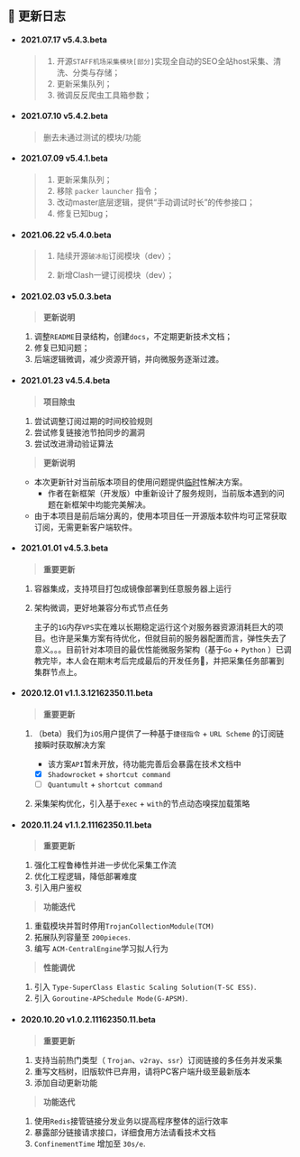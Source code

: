 ## :loudspeaker: 更新日志

- #### 2021.07.17 v5.4.3.beta

  > 1. 开源`STAFF机场采集模块[部分]`实现全自动的SEO全站host采集、清洗、分类与存储；
  > 2. 更新采集队列；
  > 3. 微调反反爬虫工具箱参数；

- #### 2021.07.10 v5.4.2.beta

  > 删去未通过测试的模块/功能

- #### 2021.07.09 v5.4.1.beta

  > 1. 更新采集队列；
  > 2. 移除 `packer` `launcher` 指令；
  > 3. 改动master底层逻辑，提供“手动调试时长”的传参接口；
  > 4. 修复已知bug；

- #### 2021.06.22 v5.4.0.beta

  > 1. 陆续开源`破冰船`订阅模块（dev）；
  >
  > 2. 新增Clash一键订阅模块（dev）；

- #### 2021.02.03 v5.0.3.beta

  > **更新说明**

    1. 调整`README`目录结构，创建`docs`，不定期更新技术文档；
    2. 修复已知问题；
    3. 后端逻辑微调，减少资源开销，并向微服务逐渐过渡。

- #### 2021.01.23 v4.5.4.beta

  > **项目除虫**

    1. 尝试调整订阅过期的时间校验规则
    2. 尝试修复链接池节拍同步的漏洞
    3. 尝试改进滑动验证算法

  > **更新说明**

    - 本次更新针对当前版本项目的使用问题提供<u>临时</u>性解决方案。
        - 作者在新框架（开发版）中重新设计了服务规则，当前版本遇到的问题在新框架中均能完美解决。
    - 由于本项目是前后端分离的，使用本项目任一开源版本软件均可正常获取订阅，无需更新客户端软件。

- #### 2021.01.01 v4.5.3.beta

  > **重要更新**

    1. 容器集成，支持项目打包成镜像部署到任意服务器上运行

    2. 架构微调，更好地兼容分布式节点任务

       主子的`1G`内存`VPS`实在难以长期稳定运行这个对服务器资源消耗巨大的项目。也许是采集方案有待优化，但就目前的服务器配置而言，弹性失去了意义。。。目前针对本项目的最优性能微服务架构（基于`Go` + `Python`
       ）已调教完毕，本人会在期末考后完成最后的开发任务:haircut:，并把采集任务部署到集群节点上。

- #### 2020.12.01 v1.1.3.12162350.11.beta

  > **重要更新**

    1. （beta）我们为`iOS`用户提供了一种基于`捷径指令` + `URL Scheme`  的订阅链接瞬时获取解决方案

        - 该方案`API`暂未开放，待功能完善后会暴露在技术文档中

        - [x] `Shadowrocket` + `shortcut command`
        - [ ] `Quantumult` + `shortcut command`

    2. 采集架构优化，引入基于`exec` + `with`的节点动态嗅探加载策略

- #### 2020.11.24 v1.1.2.11162350.11.beta

  > **重要更新**

    1. 强化工程鲁棒性并进一步优化采集工作流
    2. 优化工程逻辑，降低部署难度
    3. 引入用户鉴权

  > **功能迭代**

    1. 重载模块并暂时停用`TrojanCollectionModule(TCM)`
    2. 拓展队列容量至 `200pieces`.
    3. 编写 `ACM-CentralEngine`学习拟人行为

  > **性能调优**

    1. 引入  `Type-SuperClass Elastic Scaling Solution(T-SC ESS)`.
    2. 引入 `Goroutine-APSchedule Mode(G-APSM)`.

- #### **2020.10.20 v1.0.2.11162350.11.beta**

  > **重要更新**

    1. 支持当前热门类型（ `Trojan`、`v2ray`、`ssr`）订阅链接的多任务并发采集
    2. 重写文档树，旧版软件已弃用，请将PC客户端升级至最新版本
    3. 添加自动更新功能

  > **功能迭代**

    1. 使用`Redis`接管链接分发业务以提高程序整体的运行效率
    2. 暴露部分链接请求接口，详细食用方法请看技术文档
    3. `ConfinementTime` 增加至 `30s/e`.
